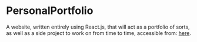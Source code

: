 # PersonalPortfolio
A website, written entirely using React.js, that will act as a portfolio of sorts, as well as a side project to work on from time to time, accessible from: [here](drummk2.github.io/PersonalPortfolio/).
